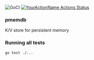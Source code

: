 ![GoCI](https://github.com/SarthakaMakhija/pmemdb/actions/workflows/go-build.yml/badge.svg)
[![YourActionName Actions Status](https://github.com/SarthakaMakhija/pmemdb/workflows/GoCI/badge.svg)](https://github.com/SarthakMakhija/pmemdb/actions)

### pmemdb
K/V store for persistent memory

### Running all tests
`go test ./...`
